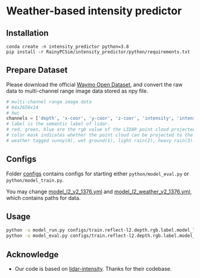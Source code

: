 # Weather-based intensity predictor

## Installation
```
conda create -n intensity_predictor python=3.8
pip install -r RainyPCSim/intensity_predictor/python/requirements.txt
```

## Prepare Dataset
Please download the official [Waymo Open Dataset](https://waymo.com/open/download/), and convert the raw data to multi-channel range image data stored as npy file.

```python
# multi-channel range image data
# 64x2650x14
# hwc
channels = ['depth', 'x-coor', 'y-coor', 'z-coor', 'intensity', 'intensity_bin', 'intensity_dist','label', 'red', 'green', 'Blue, color_mask, returned_ray_mask', 'weather']
# label is the semantic label of lidar.
# red, green, blue are the rgb value of the LIDAR point cloud projected onto the corresponding pixel of the camera.
# color mask indicates whether the point cloud can be projected to the camera.
# weather tagged sunny(0), wet ground(1), light rain(2), heavy rain(3).
```

## Configs

Folder [configs](RainyPCSim/intensity_predictor/configs) contains configs for starting either `python/model_eval.py` or `python/model_train.py`.

You may change [model_l2_v2_1376.yml](RainyPCSim/intensity_predictor/configs/includes/reflect_configs/model_l2_v2_1376.yml) and [model_l2_weather_v2_1376.yml](RainyPCSim/intensity_predictor/configs/includes/reflect_configs/model_l2_weather_v2_1376.yml), which contains paths for data.

## Usage

```bash
python -u model_run.py configs/train.reflect-l2.depth.rgb.label.model_l2_weather_v2_1376.yml
python -u model_eval.py configs/train.reflect-l2.depth.rgb.label.model_l2_weather_v2_1376.yml
```

## Acknowledge
* Our code is based on [lidar-intensity](https://github.com/ctu-vras/lidar-intensity). Thanks for their codebase.
